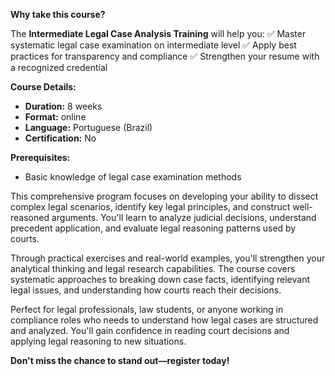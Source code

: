 **Why take this course?**

The **Intermediate Legal Case Analysis Training** will help you:
✅ Master systematic legal case examination on intermediate level
✅ Apply best practices for transparency and compliance
✅ Strengthen your resume with a recognized credential

**Course Details:**
- **Duration:** 8 weeks
- **Format:** online
- **Language:** Portuguese (Brazil)
- **Certification:** No

**Prerequisites:**
- Basic knowledge of legal case examination methods

This comprehensive program focuses on developing your ability to dissect complex legal scenarios, identify key legal principles, and construct well-reasoned arguments. You'll learn to analyze judicial decisions, understand precedent application, and evaluate legal reasoning patterns used by courts.

Through practical exercises and real-world examples, you'll strengthen your analytical thinking and legal research capabilities. The course covers systematic approaches to breaking down case facts, identifying relevant legal issues, and understanding how courts reach their decisions.

Perfect for legal professionals, law students, or anyone working in compliance roles who needs to understand how legal cases are structured and analyzed. You'll gain confidence in reading court decisions and applying legal reasoning to new situations.

**Don't miss the chance to stand out—register today!**